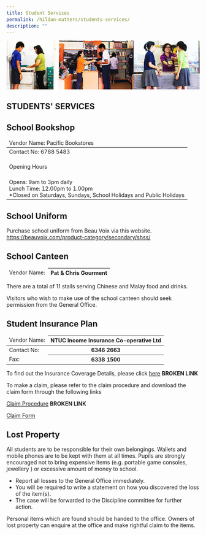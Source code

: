 ```yaml
---
title: Student Services
permalink: /hildan-matters/students-services/
description: ""
---
```

![](/images/Hildan%20Matters/Students'%20Services.jpg)


STUDENTS' SERVICES
------------------

School Bookshop
---------------
<table>
<thead>
  <tr>
    <td>Vendor Name: Pacific Bookstores</td>
  </tr>
</thead>
<tbody>
  <tr>
    <td>Contact No: 6788 5483<br><br></td>
  </tr>
  <tr>
    <td>Opening Hours</td>
  </tr>
  <tr>
    <td><br>Opens: 9am to 3pm daily<br>Lunch Time: 12.00pm to 1.00pm<br>*Closed on Saturdays, Sundays, School Holidays and Public Holidays</td>
  </tr>
</tbody>
</table>
  


School Uniform
--------------

Purchase school uniform from Beau Voix via this website.
https://beauvoix.com/product-category/secondary/shss/



School Canteen
--------------

<table>
<thead>
  <tr>
    <td>Vendor Name:</td>
    <th>Pat &amp; Chris Gourment</th>
  </tr>
</thead>
</table>

There are a total of 11 stalls serving Chinese and Malay food and drinks. 

Visitors who wish to make use of the school canteen should seek permission from the General Office.

Student Insurance Plan
----------------------

<table>
<thead>
  <tr>
    <td>Vendor Name:</td>
    <th>NTUC Income Insurance Co-operative Ltd</th>
  </tr>
</thead>
<tbody>
  <tr>
    <td>Contact No:</td>
    <th>6346 2663</th>
  </tr>
  <tr>
    <td>Fax:</td>
    <th>6338 1500</th>
  </tr>
</tbody>
</table>

To find out the Insurance Coverage Details, please click [here](http://www.income.com.sg/insurance/SPP/index.asp) **BROKEN LINK**

To make a claim, please refer to the claim procedure and download the claim form through the following links

[Claim Procedure](http://www.income.com.sg/insurance/SPP/index.asp) **BROKEN LINK**

[Claim Form](/files/Hildan%20Matters/ntuc_student_insurance_claim_form.pdf)


Lost Property
-------------

All students are to be responsible for their own belongings. Wallets and mobile phones are to be kept with them at all times. Pupils are strongly encouraged not to bring expensive items (e.g. portable game consoles, jewellery ) or excessive amount of money to school.

*   Report all losses to the General Office immediately.
*   You will be required to write a statement on how you discovered the loss of the item(s).
*   The case will be forwarded to the Discipline committee for further action.

Personal items which are found should be handed to the office. Owners of lost property can enquire at the office and make rightful claim to the items.